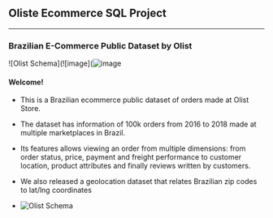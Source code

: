 ## Oliste Ecommerce SQL Project
------
### Brazilian E-Commerce Public Dataset by Olist

![Olist Schema](![image](![image](https://github.com/user-attachments/assets/f231160a-e58b-4576-a43d-aef774c394af)


 #### Welcome!

*    This is a Brazilian ecommerce public dataset of orders made at Olist Store. 

* The dataset has information of 100k orders from 2016 to 2018 made at multiple marketplaces in Brazil.

* Its features allows viewing an order from multiple dimensions: from order status, price, payment and freight performance to customer location, product attributes and finally reviews written by customers.

* We also released a geolocation dataset that relates Brazilian zip codes to lat/lng coordinates
* ![Olist Schema](C:\Users\garal\OneDrive\Documents\Desktop\Olist_ecommerce_SQL_project\olist_schema.pgerd)


